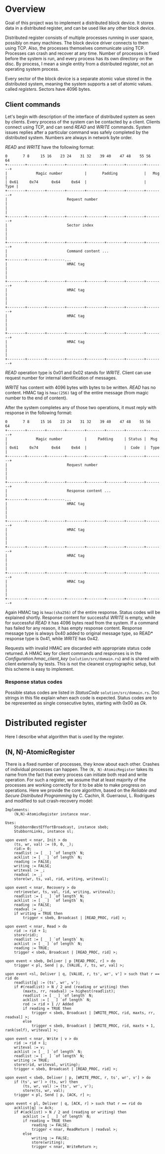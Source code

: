 # Overview
Goal of this project was to implement a distributed block device. It stores data in a distributed register, and can be used like any other block device.

Distributed register consists of multiple processes running in user space, possibly on many machines.
The block device driver connects to them using TCP. Also, the processes themselves communicate using TCP.
Processes can crash and recover at any time. Number of processes is fixed before the system is run, and every process has its own directory on the disc.
By process, I mean a single entity from a distributed register, not an operating system process.

Every sector of the block device is a separate atomic value stored in the distributed system, meaning the system supports a set of atomic values. called *registers*.
Sectors have 4096 bytes.

## Client commands
Let's begin with description of the interface of distributed system as seen by clients.
Every process of the system can be contacted by a client. Clients connect using TCP, and can send *READ* and *WRITE* commands.
System issues replies after a particular command was safely completed by the distributed system. Numbers are always in network byte order.

*READ* and *WRITE* have the following format:

    0       7 8     15 16    23 24    31 32    39 40    47 48    55 56    64
    +--------+--------+--------+--------+--------+--------+--------+--------+
    |             Magic number          |       Padding            |   Msg  |
    | 0x61     0x74      0x64     0x64  |                          |   Type |
    +--------+--------+--------+--------+--------+--------+--------+--------+
    |                           Request number                              |
    |                                                                       |
    +--------+--------+--------+--------+--------+--------+--------+--------+
    |                           Sector index                                |
    |                                                                       |
    +--------+--------+--------+--------+--------+--------+--------+--------+
    |                           Command content ...
    |
    +--------+--------+--------...
    |                           HMAC tag                                    |
    |                                                                       |
    +--------+--------+--------+--------+--------+--------+--------+--------+
    |                           HMAC tag                                    |
    |                                                                       |
    +--------+--------+--------+--------+--------+--------+--------+--------+
    |                           HMAC tag                                    |
    |                                                                       |
    +--------+--------+--------+--------+--------+--------+--------+--------+
    |                           HMAC tag                                    |
    |                                                                       |
    +--------+--------+--------+--------+--------+--------+--------+--------+

*READ* operation type is 0x01 and 0x02 stands for *WRITE*. Client can use request number for internal identification of messages.

*WRITE* has content with 4096 bytes with bytes to be written. *READ* has no content.
HMAC tag is `hmac(256)` tag of the entire message (from magic number to the end of content).

After the system completes any of those two operations, it must reply with response in the following format:

    0       7 8     15 16    23 24    31 32    39 40    47 48    55 56    64
    +--------+--------+--------+--------+--------+--------+--------+--------+
    |             Magic number          |     Padding     | Status |  Msg   |
    | 0x61     0x74      0x64     0x64  |                 |  Code  |  Type  |
    +--------+--------+--------+--------+--------+--------+--------+--------+
    |                           Request number                              |
    |                                                                       |
    +--------+--------+--------+--------+--------+--------+--------+--------+
    |                           Response content ...
    |
    +--------+--------+--------...
    |                           HMAC tag                                    |
    |                                                                       |
    +--------+--------+--------+--------+--------+--------+--------+--------+
    |                           HMAC tag                                    |
    |                                                                       |
    +--------+--------+--------+--------+--------+--------+--------+--------+
    |                           HMAC tag                                    |
    |                                                                       |
    +--------+--------+--------+--------+--------+--------+--------+--------+
    |                           HMAC tag                                    |
    |                                                                       |
    +--------+--------+--------+--------+--------+--------+--------+--------+

Again HMAC tag is `hmac(sha256)` of the entire response. Status codes will be explained shortly.
Response content for successful *WRITE* is empty, while for successful *READ* it has 4096
bytes read from the system. If a command has failed for any reason, it has empty
response content. Response message type is always 0x40 added to original message type,
so READ* response type is 0x41, while *WRITE* has 0x42.

Requests with invalid HMAC are discarded with appropriate status code returned.
A HMAC key for client commands and responses is in the *Configuration.hmac_client_key*
(`solution/src/domain.rs`) and is shared with client externally by tests.
This is not the cleanest cryptographic setup, but this scheme is easy to implement.

### Response status codes

Possible status codes are listed in *StatusCode* `solution/src/domain.rs`.
Doc strings in this file explain when each code is expected. Status codes are to be
represented as single consecutive bytes, starting with 0x00 as *Ok*.

# Distributed register

Here I describe what algorithm that is used by the register.

## (N, N)-AtomicRegister

There is a fixed number of processes, they know about each other. Crashes of individual
processes can happen. The `(N, N)-AtomicRegister` takes its name from the fact that
every process can initiate both read and write operation. For such a register, we assume
that at least majority of the processes are working correctly for it to be able to
make progress on operations. Here we provide the core algorithm, based on the
*Reliable and Secure Distributed Programming* by C. Cachin, R. Guerraoui, L. Rodrigues and
modified to suit crash-recovery model:

```text
Implements:
    (N,N)-AtomicRegister instance nnar.

Uses:
    StubbornBestEffortBroadcast, instance sbeb;
    StubbornLinks, instance sl;

upon event < nnar, Init > do
    (ts, wr, val) := (0, 0, _);
    rid:= 0;
    readlist := [ _ ] `of length` N;
    acklist := [ _ ] `of length` N;
    reading := FALSE;
    writing := FALSE;
    writeval := _;
    readval := _;
    store(wr, ts, val, rid, writing, writeval);

upon event < nnar, Recovery > do
    retrieve(wr, ts, val, rid, writing, writeval);
    readlist := [ _ ] `of length` N;
    acklist := [ _ ]  `of length` N;
    reading := FALSE;
    readval := _;
    if writing = TRUE then
        trigger < sbeb, Broadcast | [READ_PROC, rid] >;

upon event < nnar, Read > do
    rid := rid + 1;
    store(rid);
    readlist := [ _ ] `of length` N;
    acklist := [ _ ] `of length` N;
    reading := TRUE;
    trigger < sbeb, Broadcast | [READ_PROC, rid] >;

upon event < sbeb, Deliver | p [READ_PROC, r] > do
    trigger < pl, Send | p, [VALUE, r, ts, wr, val] >;

upon event <sl, Deliver | q, [VALUE, r, ts', wr', v'] > such that r == rid do
    readlist[q] := (ts', wr', v');
    if #(readlist) > N / 2 and (reading or writing) then
        (maxts, rr, readval) := highest(readlist);
        readlist := [ _ ] `of length` N;
        acklist := [ _ ] `of length` N;
        rod := rid + 1 // Added
        if reading = TRUE then
            trigger < sbeb, Broadcast | [WRITE_PROC, rid, maxts, rr, readval] >;
        else
            trigger < sbeb, Broadcast | [WRITE_PROC, rid, maxts + 1, rank(self), writeval] >;

upon event < nnar, Write | v > do
    rid := rid + 1;
    writeval := v;
    acklist := [ _ ] `of length` N;
    readlist := [ _ ] `of length` N;
    writing := TRUE;
    store(rid, writeval, writing);
    trigger < sbeb, Broadcast | [READ_PROC, rid] >;

upon event < sbeb, Deliver | p, [WRITE_PROC, r, ts', wr', v'] > do
    if (ts', wr') > (ts, wr) then
        (ts, wr, val) := (ts', wr', v');
        store(ts, wr, val);
    trigger < pl, Send | p, [ACK, r] >;

upon event < pl, Deliver | q, [ACK, r] > such that r == rid do
    acklist[q] := Ack;
    if #(acklist) > N / 2 and (reading or writing) then
        acklist := [ _ ] `of length` N;
        if reading = TRUE then
            reading := FALSE;
            trigger < nnar, ReadReturn | readval >;
        else
            writing := FALSE;
            store(writing);
            trigger < nnar, WriteReturn >;
```
